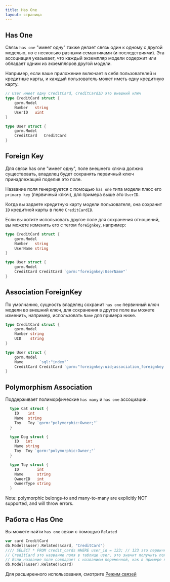```yaml
---
title: Has One
layout: страница
---
```


## Has One

Связь `has one` "имеет одну" также делает связь один к одному с другой моделью, но с несколько разными семантиками (и последствиями). Эта ассоциация указывает, что каждый экземпляр модели содержит или обладает одним из экземпляров другой модели.

Например, если ваше приложение включает в себя пользователей и кредитные карты, и каждый пользователь может иметь одну кредитную карту.

```go
// User имеет одну CreditCard, CreditCardID это внешний ключ
type CreditCard struct {
    gorm.Model
    Number   string
    UserID   uint
}

type User struct {
    gorm.Model
    CreditCard   CreditCard
}
```

## Foreign Key

Для связи has one "имеет одну", поле внешнего ключа должно существовать, владелец будет сохранять первичный ключ принадлежащей поделив это поле.

Название поля генерируется с помощью `has one` типа модели плюс его `primary key` (первичный ключ), для примера выше это `UserID`.

Когда вы задаете кредитную карту модели пользователя, она сохранит `ID` кредитной карты в поле `CreditCardID`.

Если вы хотите использовать другое поле для сохранения отношений, вы можете изменить его с тегом `foreignkey`, например:

```go
type CreditCard struct {
    gorm.Model
    Number   string
    UserName string
}

type User struct {
    gorm.Model
    CreditCard CreditCard `gorm:"foreignkey:UserName"`
}
```

## Association ForeignKey

По умолчанию, сущность владелец сохранит `has one` первичный ключ модели во внешний ключ, для сохранения в другое поле вы можете изменить, например, использовать `Name` для примера ниже.

```go
type CreditCard struct {
    gorm.Model
    Number string
    UID    string
}

type User struct {
    gorm.Model
    Name       `sql:"index"`
    CreditCard CreditCard `gorm:"foreignkey:uid;association_foreignkey:name"`
}
```

## Polymorphism Association

Поддерживает полиморфические `has many` и `has one` ассоциации.

```go
  type Cat struct {
    ID    int
    Name  string
    Toy   Toy `gorm:"polymorphic:Owner;"`
  }

  type Dog struct {
    ID   int
    Name string
    Toy  Toy `gorm:"polymorphic:Owner;"`
  }

  type Toy struct {
    ID        int
    Name      string
    OwnerID   int
    OwnerType string
  }
```

Note: polymorphic belongs-to and many-to-many are explicitly NOT supported, and will throw errors.

## Работа с Has One

Вы можете найти `has one` связи с помощью `Related`

```go
var card CreditCard
db.Model(&user).Related(&card, "CreditCard")
//// SELECT * FROM credit_cards WHERE user_id = 123; // 123 это первичный ключ пользователя
// CreditCard это название поля в таблице user, это значит получить пользовательские связи с CreditCard и записать в переменную card
// Если название поле совпадает с названием переменной, как в примере ниже, его можно опустить, например:
db.Model(&user).Related(&card)
```

Для расширенного использования, смотрите [Режим связей](/docs/associations.html#Association-Mode)